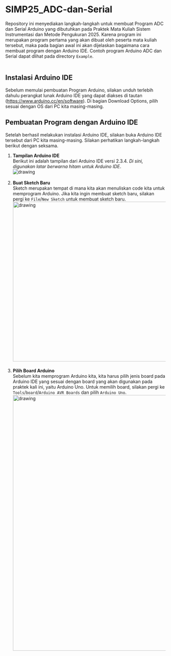 # SIMP25_ADC-dan-Serial

Repository ini menyediakan langkah-langkah untuk membuat Program ADC dan Serial Arduino yang dibutuhkan pada Praktek Mata Kuliah Sistem Instrumentasi dan Metode Pengukuran 2025. Karena program ini merupakan program pertama yang akan dibuat oleh peserta mata kuliah tersebut, maka pada bagian awal ini akan dijelaskan bagaimana cara membuat program dengan Arduino IDE. Contoh program Arduino ADC dan Serial dapat dlihat pada directory `Example`.\
<br/>

## Instalasi Arduino IDE

Sebelum memulai pembuatan Program Arduino, silakan unduh terlebih dahulu perangkat lunak Arduino IDE yang dapat diakses di tautan (https://www.arduino.cc/en/software). Di bagian Download Options, pilih sesuai dengan OS dari PC kita masing-masing.
<br/>

## Pembuatan Program dengan Arduino IDE

Setelah berhasil melakukan instalasi Arduino IDE, silakan buka Arduino IDE tersebut dari PC kita masing-masing. Silakan perhatikan langkah-langkah berikut dengan seksama.
1. **Tampilan Arduino IDE**
   <br/> Berikut ini adalah tampilan dari Arduino IDE versi 2.3.4. *Di sini, digunakan latar berwarna hitam untuk Arduino IDE*.\
   <img src="https://github.com/BerlianOkaI/SIMP25_ADC-dan-Serial/blob/main/Gambar/Tampilan%20Arduino%20IDE%20(v2.3.4).png" alt="drawing" />\
   <br/>
2. **Buat Sketch Baru**
   <br/> Sketch merupakan tempat di mana kita akan menuliskan code kita untuk memprogram Arduino. Jika kita ingin membuat sketch baru, silakan pergi ke `File`/`New Sketch` untuk membuat sketch baru.\
   <img src="https://github.com/BerlianOkaI/SIMP25_ADC-dan-Serial/blob/main/Gambar/Sketch%20Baru.png" alt="drawing" width="500"/>\
   <br/>
3. **Pilih Board Arduino**
   <br/> Sebelum kita memprogram Arduino kita, kita harus pilih jenis board pada Arduino IDE yang sesuai dengan board yang akan digunakan pada praktek kali ini, yaitu Arduino Uno. Untuk memilih board, silakan pergi ke `Tools`/`board`/`Arduino AVR Boards` dan pilih `Arduino Uno`.\
   <img src="https://github.com/BerlianOkaI/SIMP25_ADC-dan-Serial/blob/main/Gambar/Pilih%20Board%20Arduino.png" alt="drawing" width="800" />\
   <br/>
